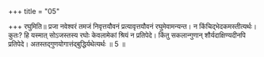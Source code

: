 +++
title = "05"

+++
रघुमिति॥ प्रजा नवेश्वरं तमजं निवृत्तयौवनं प्रत्यावृत्तयौवनं रघुमेवामन्यन्त। न किंचिद्भेदकमस्तीत्यर्थः। कुतः? हि यस्मात् सोऽजस्तस्य रघोः केवलामेकां श्रियं न प्रतिपेदे। किंतु सकलान्गुणान् शौर्यदाक्षिण्यदीनपि प्रतिपेदे। अतस्तद्गुणयोगात्तंद्बुद्धिर्यथेत्यर्थः ॥ 5 ॥